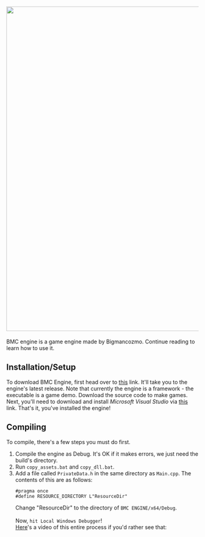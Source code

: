 <h1 align="center">
  <img src="https://github-production-user-asset-6210df.s3.amazonaws.com/67850768/266583069-92ac3769-7ae4-4a48-bc32-5826dcbd4140.png" width=850>
</h1>
BMC engine is a game engine made by Bigmancozmo. Continue reading to learn how to use it.

## Installation/Setup
To download BMC Engine, first head over to [this](https://github.com/Bigmancozmo/BMC-ENGINE/releases) link. It'll take you to the engine's latest release. Note that currently the engine is a framework - the executable is a game demo. Download the source code to make games.
Next, you'll need to download and install *Microsoft Visual Studio* via [this](https://visualstudio.microsoft.com/downloads/) link.
That's it, you've installed the engine!

## Compiling
To compile, there's a few steps you must do first.
1. Compile the engine as Debug. It's OK if it makes errors, we just need the build's directory.
2. Run `copy_assets.bat` and `copy_dll.bat`.
3. Add a file called `PrivateData.h` in the same directory as `Main.cpp`. The contents of this are as follows:
    ```
    #pragma once
    #define RESOURCE_DIRECTORY L"ResourceDir"
    ```
    Change "ResourceDir" to the directory of `BMC ENGINE/x64/Debug`.</br></br>
Now, `hit Local Windows Debugger`!</br>
[Here](https://github.com/Bigmancozmo/BMC-ENGINE/assets/67850768/c59a6406-0232-44a4-a706-7de328f49943)'s a video of this entire process if you'd rather see that:

